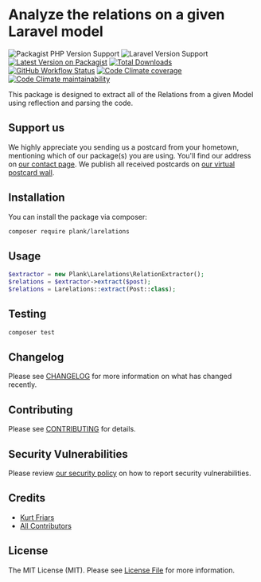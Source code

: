 # Analyze the relations on a given Laravel model

![Packagist PHP Version Support](https://img.shields.io/packagist/php-v/plank/larelations?color=%234ccd98&label=php&logo=php&logoColor=%23fff)
![Laravel Version Support](https://img.shields.io/badge/laravel-9.x,%2010.x-%2343d399?logo=laravel&logoColor=%23ffffff)
[![Latest Version on Packagist](https://img.shields.io/packagist/v/plank/larelations.svg?color=%234ccd98&style=flat-square)](https://packagist.org/packages/plank/larelations)
[![Total Downloads](https://img.shields.io/packagist/dt/plank/larelations.svg?color=%234ccd98&style=flat-square)](https://packagist.org/packages/plank/larelations)
[![GitHub Workflow Status](https://img.shields.io/github/workflow/status/plank/larelations/run-tests?color=%234ccd98&label=run-tests&logo=github&logoColor=%23fff)](https://github.com/plank/larelations/actions?query=workflow%3Arun-tests)
[![Code Climate coverage](https://img.shields.io/codeclimate/coverage/plank/larelations?color=%234ccd98&label=test%20coverage&logo=code-climate&logoColor=%23fff)](https://codeclimate.com/github/plank/larelations/test_coverage)
[![Code Climate maintainability](https://img.shields.io/codeclimate/maintainability/plank/larelations?color=%234ccd98&label=maintainablility&logo=code-climate&logoColor=%23fff)](https://codeclimate.com/github/plank/larelations/maintainability)

This package is designed to extract all of the Relations from a given Model using reflection and parsing the code.

## Support us

We highly appreciate you sending us a postcard from your hometown, mentioning which of our package(s) you are using. You'll find our address on [our contact page](https://plank.co/about-us). We publish all received postcards on [our virtual postcard wall](https://plank.co/open-source/postcards).

## Installation

You can install the package via composer:

```bash
composer require plank/larelations
```

## Usage

```php
$extractor = new Plank\Larelations\RelationExtractor();
$relations = $extractor->extract($post);
$relations = Larelations::extract(Post::class);
```

## Testing

```bash
composer test
```

## Changelog

Please see [CHANGELOG](CHANGELOG.md) for more information on what has changed recently.

## Contributing

Please see [CONTRIBUTING](CONTRIBUTING.md) for details.

## Security Vulnerabilities

Please review [our security policy](../../security/policy) on how to report security vulnerabilities.

## Credits

- [Kurt Friars](https://github.com/kfriars)
- [All Contributors](../../contributors)

## License

The MIT License (MIT). Please see [License File](LICENSE.md) for more information.
